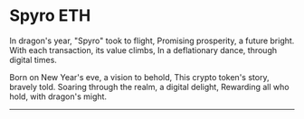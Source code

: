 # Spyro ETH

In dragon's year, "Spyro" took to flight, Promising prosperity, a future bright. With each transaction, its value climbs, In a deflationary dance, through digital times.

Born on New Year's eve, a vision to behold, This crypto token's story, bravely told. Soaring through the realm, a digital delight, Rewarding all who hold, with dragon's might.

---

